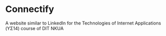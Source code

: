# Connectify
A website similar to LinkedIn for the Technologies of Internet Applications (ΥΣ14) course of DIT NKUA
